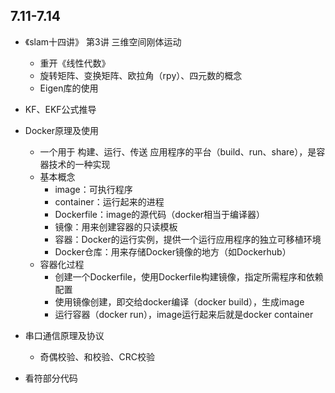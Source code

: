 ## 7.11-7.14
- 《slam十四讲》 第3讲 三维空间刚体运动
  - 重开《线性代数》
  - 旋转矩阵、变换矩阵、欧拉角（rpy）、四元数的概念
  - Eigen库的使用

- KF、EKF公式推导

- Docker原理及使用
  -  一个用于 构建、运行、传送 应用程序的平台（build、run、share），是容器技术的一种实现
  - 基本概念
    - image：可执行程序
    - container：运行起来的进程
    - Dockerfile：image的源代码（docker相当于编译器）
    - 镜像：用来创建容器的只读模板
    - 容器：Docker的运行实例，提供一个运行应用程序的独立可移植环境
    - Docker仓库：用来存储Docker镜像的地方（如Dockerhub）
  - 容器化过程
    - 创建一个Dockerfile，使用Dockerfile构建镜像，指定所需程序和依赖配置
    - 使用镜像创建，即交给docker编译（docker build），生成image
    - 运行容器（docker run），image运行起来后就是docker container

- 串口通信原理及协议
  - 奇偶校验、和校验、CRC校验

- 看符部分代码 